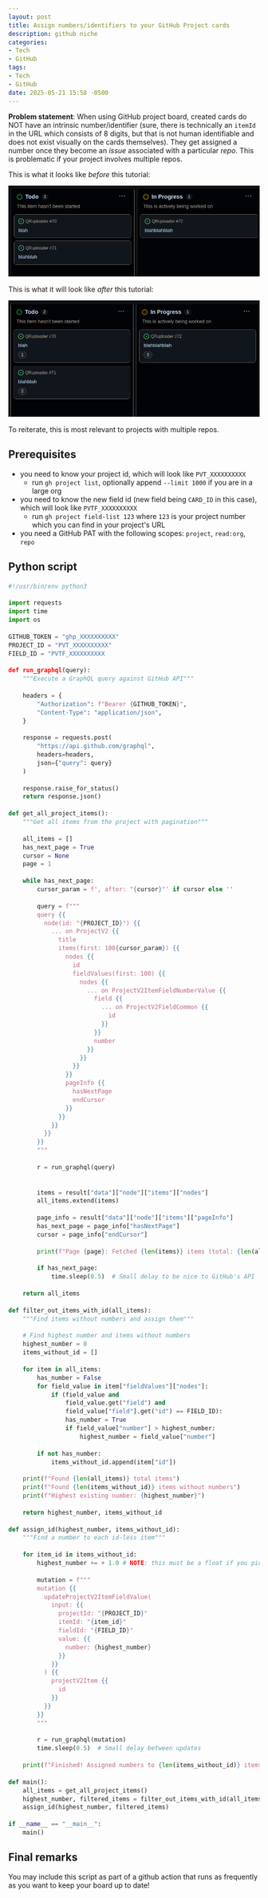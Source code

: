```yaml
---
layout: post
title: Assign numbers/identifiers to your GitHub Project cards 
description: github niche
categories:
- Tech
- GitHub
tags:
- Tech
- GitHub
date: 2025-05-21 15:58 -0500
---
```


**Problem statement**: When using GitHub project board, created cards do NOT have an intrinsic number/identifier (sure, there is technically an `itemId` in the URL which consists of 8 digits, but that is not human identifiable and does not exist visually on the cards themselves). They get assigned a number once they become an _issue_ associated with a particular _repo_. This is problematic if your project involves multiple repos.

This is what it looks like _before_ this tutorial:

![](../assets/img/github/example_project_without_ids.png)

This is what it will look like _after_ this tutorial:

![](../assets/img/github/example_project_with_ids.png)

To reiterate, this is most relevant to projects with multiple repos.

## Prerequisites

- you need to know your project id, which will look like `PVT_XXXXXXXXXX`
    - run `gh project list`, optionally append `--limit 1000` if you are in a large org
- you need to know the new field id (new field being `CARD_ID` in this case), which will look like `PVTF_XXXXXXXXXX`
    - run `gh project field-list 123` where `123` is your project number which you can find in your project's URL
- you need a GitHub PAT with the following scopes: `project`, `read:org`, `repo`

## Python script

```python
#!/usr/bin/env python3

import requests
import time
import os

GITHUB_TOKEN = "ghp_XXXXXXXXXX"
PROJECT_ID = "PVT_XXXXXXXXXX"
FIELD_ID = "PVTF_XXXXXXXXXX

def run_graphql(query):
    """Execute a GraphQL query against GitHub API"""

    headers = {
        "Authorization": f"Bearer {GITHUB_TOKEN}",
        "Content-Type": "application/json",
    }
    
    response = requests.post(
        "https://api.github.com/graphql",
        headers=headers,
        json={"query": query}
    )
        
    response.raise_for_status()
    return response.json()

def get_all_project_items():
    """Get all items from the project with pagination"""

    all_items = []
    has_next_page = True
    cursor = None
    page = 1
    
    while has_next_page:
        cursor_param = f', after: "{cursor}"' if cursor else ''
        
        query = f"""
        query {{
          node(id: "{PROJECT_ID}") {{
            ... on ProjectV2 {{
              title
              items(first: 100{cursor_param}) {{
                nodes {{
                  id
                  fieldValues(first: 100) {{
                    nodes {{
                      ... on ProjectV2ItemFieldNumberValue {{
                        field {{
                          ... on ProjectV2FieldCommon {{
                            id
                          }}
                        }}
                        number
                      }}
                    }}
                  }}
                }}
                pageInfo {{
                  hasNextPage
                  endCursor
                }}
              }}
            }}
          }}
        }}
        """
        
        r = run_graphql(query)

            
        items = result["data"]["node"]["items"]["nodes"]
        all_items.extend(items)

        page_info = result["data"]["node"]["items"]["pageInfo"]
        has_next_page = page_info["hasNextPage"]
        cursor = page_info["endCursor"]
        
        print(f"Page {page}: Fetched {len(items)} items (total: {len(all_items)})")
        
        if has_next_page:
            time.sleep(0.5)  # Small delay to be nice to GitHub's API
    
    return all_items

def filter_out_items_with_id(all_items):
    """Find items without numbers and assign them"""
      
    # Find highest number and items without numbers
    highest_number = 0
    items_without_id = []
    
    for item in all_items:
        has_number = False
        for field_value in item["fieldValues"]["nodes"]:
            if (field_value and 
                field_value.get("field") and 
                field_value["field"].get("id") == FIELD_ID):
                has_number = True
                if field_value["number"] > highest_number:
                    highest_number = field_value["number"]
        
        if not has_number:
            items_without_id.append(item["id"])
    
    print(f"Found {len(all_items)} total items")
    print(f"Found {len(items_without_id)} items without numbers")
    print(f"Highest existing number: {highest_number}")
    
    return highest_number, items_without_id
    
def assign_id(highest_number, items_without_id):
    """Find a number to each id-less item"""

    for item_id in items_without_id:
        highest_number += + 1.0 # NOTE: this must be a float if you picked 'number'

        mutation = f"""
        mutation {{
          updateProjectV2ItemFieldValue(
            input: {{
              projectId: "{PROJECT_ID}"
              itemId: "{item_id}"
              fieldId: "{FIELD_ID}"
              value: {{ 
                number: {highest_number}
              }}
            }}
          ) {{
            projectV2Item {{
              id
            }}
          }}
        }}
        """
        
        r = run_graphql(mutation)
        time.sleep(0.5)  # Small delay between updates

    print(f"Finished! Assigned numbers to {len(items_without_id)} items")

def main():
    all_items = get_all_project_items()
    highest_number, filtered_items = filter_out_items_with_id(all_items)
    assign_id(highest_number, filtered_items)

if __name__ == "__main__":
    main()
```

## Final remarks

You may include this script as part of a github action that runs as frequently as you want to keep your board up to date!






